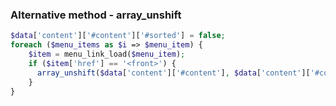 ### Alternative method - array_unshift

```php
$data['content']['#content']['#sorted'] = false;
foreach ($menu_items as $i => $menu_item) {
    $item = menu_link_load($menu_item);
    if ($item['href'] == '<front>') {
      array_unshift($data['content']['#content'], $data['content']['#content'][$menu_items[$i]]);
    }
}
```